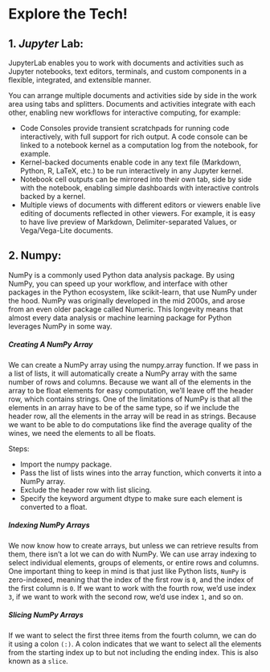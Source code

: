 # Explore the Tech!

## 1. _Jupyter_ Lab:
JupyterLab enables you to work with documents and activities such as Jupyter notebooks, text editors, terminals, and custom components in a flexible, integrated, and extensible manner.

You can arrange multiple documents and activities side by side in the work area using tabs and splitters.
Documents and activities integrate with each other, enabling new workflows for interactive computing, for example:

* Code Consoles provide transient scratchpads for running code interactively, with full support for rich output. A code console can be linked to a notebook kernel as a computation log from the notebook, for example.
* Kernel-backed documents enable code in any text file (Markdown, Python, R, LaTeX, etc.) to be run interactively in any Jupyter kernel.
* Notebook cell outputs can be mirrored into their own tab, side by side with the notebook, enabling simple dashboards with interactive controls backed by a kernel.
* Multiple views of documents with different editors or viewers enable live editing of documents reflected in other viewers. For example, it is easy to have live preview of Markdown, Delimiter-separated Values, or Vega/Vega-Lite documents.


## 2. Numpy:
NumPy is a commonly used Python data analysis package. By using NumPy, you can speed up your workflow, and interface with other packages in the Python ecosystem, like scikit-learn, that use NumPy under the hood. NumPy was originally developed in the mid 2000s, and arose from an even older package called Numeric. 
This longevity means that almost every data analysis or machine learning package for Python leverages NumPy in some way.

##### Creating A NumPy Array
We can create a NumPy array using the numpy.array function. 
If we pass in a list of lists, it will automatically create a NumPy array with the same number of rows and columns. Because we want all of the elements in the array to be float elements for easy computation, we’ll leave off the header row, which contains strings. One of the limitations of NumPy is that all the elements in an array have to be of the same type, so if we include the header row, all the elements in the array will be read in as strings. 
Because we want to be able to do computations like find the average quality of the wines, we need the elements to all be floats.

Steps: 
* Import the numpy package.
* Pass the list of lists wines into the array function, which converts it into a NumPy array.
* Exclude the header row with list slicing.
* Specify the keyword argument dtype to make sure each element is converted to a float.

##### Indexing NumPy Arrays
We now know how to create arrays, but unless we can retrieve results from them, there isn’t a lot we can do with NumPy. 
We can use array indexing to select individual elements, groups of elements, or entire rows and columns. One important thing to keep in mind is that just like Python lists, `NumPy` is zero-indexed, meaning that the index of the first row is `0`, 
and the index of the first column is `0`. If we want to work with the fourth row, we’d use index `3`, if we want to work with the second row, we’d use index `1`, and so on.

##### Slicing NumPy Arrays
If we want to select the first three items from the fourth column, we can do it using a colon `(:)`.
A colon indicates that we want to select all the elements from the starting index up to but not including the ending index. This is also known as a `slice`.
